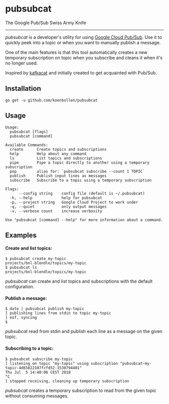 # pubsubcat

The Google Pub/Sub Swiss Army Knife

---

_pubsubcat_ is a developer's utility for using [Google Cloud Pub/Sub]. Use it to
quickly peek into a topic or when you want to manually publish a message.

One of the main features is that this tool automatically creates a new temporary
subscription on topic when you subscribe and cleans it when it's no longer used.

Inspired by [kafkacat] and initially created to get acquainted with Pub/Sub.

## Installation

```
go get -u github.com/koenbollen/pubsubcat
```

## Usage

```
Usage:
  pubsubcat [flags]
  pubsubcat [command]

Available Commands:
  create      Create topics and subscriptions
  help        Help about any command
  ls          List topics and subscriptions
  pipe        Pipe a topic directly to another using a temporary subscription
  pop         alias for: `pubsubcat subscribe --count 1 TOPIC`
  publish     Publish input lines as messages
  subscribe   Subscribe to a topic using a temporary subscription

Flags:
      --config string    config file (default is ~/.pubsubcat)
  -h, --help             help for pubsubcat
  -p, --project string   Google Cloud Project to work under
  -q, --quiet            only output messages
  -v, --verbose count    increase verbosity

Use "pubsubcat [command] --help" for more information about a command.
```

## Examples

#### Create and list topics:

```
$ pubsubcat create my-topic
projects/bnl-blendle/topics/my-topic
$ pubsubcat ls
projects/bnl-blendle/topics/my-topic
```

_pubsubcat_ can create and list topics and subscriptions with the default configuration.

#### Publish a message:

```
$ date | pubsubcat publish my-topic
] publishing lines from stdin to topic my-topic
] eof, syncing
$
```

_pubsubcat_ read from stdin and publish each line as a message on the given topic.

#### Subscribing to a topic:

```
$ pubsubcat subscribe my-topic
] listening on topic "my-topic" using subscription "pubsubcat-my-topic-4d65822107fcfd52-1530794401"
Thu Jul  5 14:40:06 CEST 2018
^C
] stopped receiving, cleaning up temporary subscription
```

_pubsubcat_ creates a temporary subscription to read from the given topic without consuming messages.

[google cloud pub/sub]: https://cloud.google.com/pubsub/
[kafkacat]: https://github.com/edenhill/kafkacat
